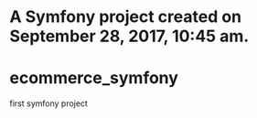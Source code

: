 
A Symfony project created on September 28, 2017, 10:45 am.
=======
# ecommerce_symfony
first symfony project
